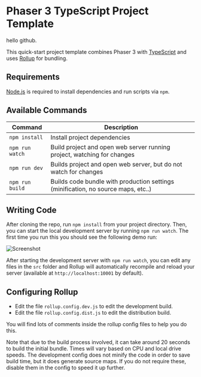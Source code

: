 # Phaser 3 TypeScript Project Template

hello github.

This quick-start project template combines Phaser 3 with [TypeScript](https://www.typescriptlang.org/) and uses [Rollup](https://rollupjs.org) for bundling.

## Requirements

[Node.js](https://nodejs.org) is required to install dependencies and run scripts via `npm`.

## Available Commands

| Command         | Description                                                                       |
| --------------- | --------------------------------------------------------------------------------- |
| `npm install`   | Install project dependencies                                                      |
| `npm run watch` | Build project and open web server running project, watching for changes           |
| `npm run dev`   | Builds project and open web server, but do not watch for changes                  |
| `npm run build` | Builds code bundle with production settings (minification, no source maps, etc..) |

## Writing Code

After cloning the repo, run `npm install` from your project directory. Then, you can start the local development
server by running `npm run watch`. The first time you run this you should see the following demo run:

![Screenshot](screenshot.png "Phaser 3 Example")

After starting the development server with `npm run watch`, you can edit any files in the `src` folder
and Rollup will automatically recompile and reload your server (available at `http://localhost:10001`
by default).

## Configuring Rollup

- Edit the file `rollup.config.dev.js` to edit the development build.
- Edit the file `rollup.config.dist.js` to edit the distribution build.

You will find lots of comments inside the rollup config files to help you do this.

Note that due to the build process involved, it can take around 20 seconds to build the initial bundle. Times will vary based on CPU and local drive speeds. The development config does not minify the code in order to save build time, but it does generate source maps. If you do not require these, disable them in the config to speed it up further.
